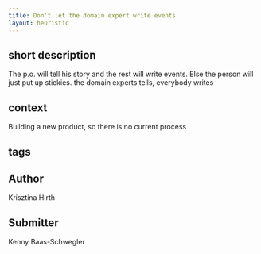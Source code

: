 ```yaml
---
title: Don't let the domain expert write events
layout: heuristic
---
```


## short description

The p.o. will tell his story and the rest will write events.  Else the person will just put up stickies. the domain experts tells, everybody writes

## context

Building a new product, so there is no current process

## tags

## Author

Krisztina Hirth

## Submitter

Kenny Baas-Schwegler